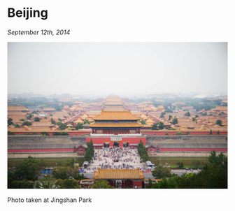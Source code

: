 # Beijing

_September 12th, 2014_

![](../../../static/images/swan/journeys/IMGP2714.jpg)

Photo taken at Jingshan Park
